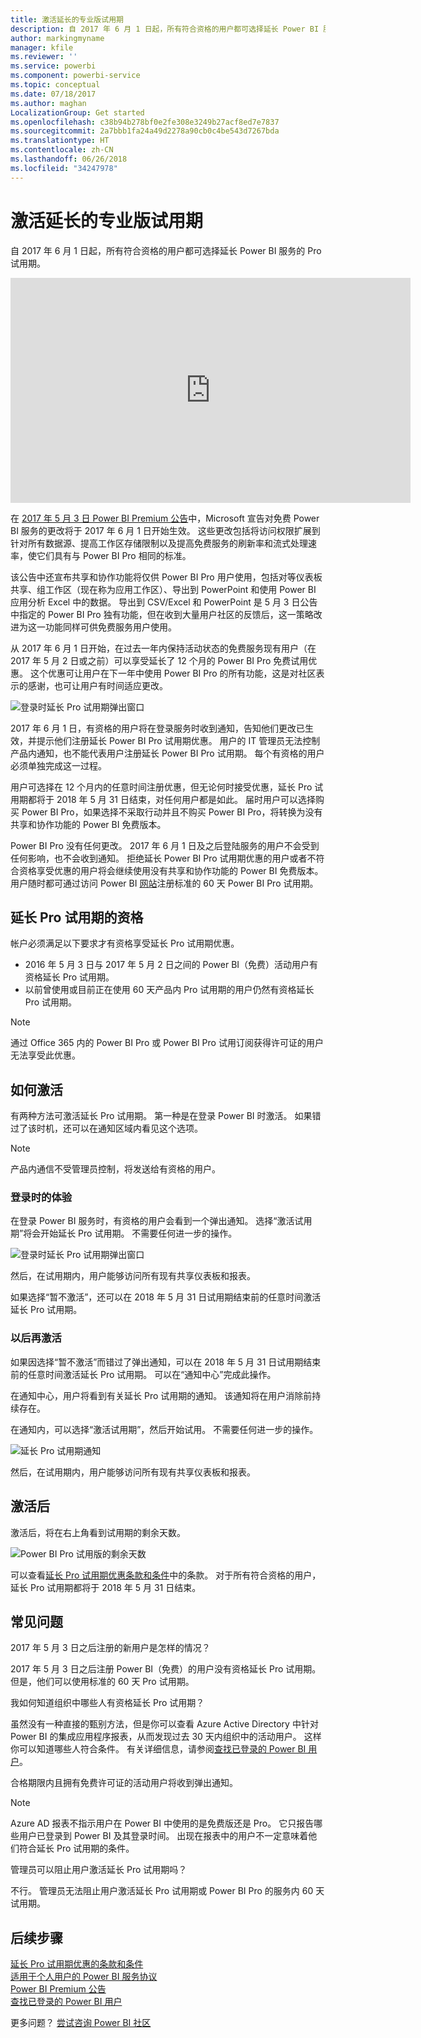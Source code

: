 ```yaml
---
title: 激活延长的专业版试用期
description: 自 2017 年 6 月 1 日起，所有符合资格的用户都可选择延长 Power BI 服务的 Pro 试用期。
author: markingmyname
manager: kfile
ms.reviewer: ''
ms.service: powerbi
ms.component: powerbi-service
ms.topic: conceptual
ms.date: 07/18/2017
ms.author: maghan
LocalizationGroup: Get started
ms.openlocfilehash: c38b94b278bf0e2fe308e3249b27acf8ed7e7837
ms.sourcegitcommit: 2a7bbb1fa24a49d2278a90cb0c4be543d7267bda
ms.translationtype: HT
ms.contentlocale: zh-CN
ms.lasthandoff: 06/26/2018
ms.locfileid: "34247978"
---
```

# <a name="extended-pro-trial-activation"></a>激活延长的专业版试用期
自 2017 年 6 月 1 日起，所有符合资格的用户都可选择延长 Power BI 服务的 Pro 试用期。

<iframe width="640" height="360" src="https://www.youtube.com/embed/tPsNoPyY9aA?showinfo=0" frameborder="0" allowfullscreen></iframe>

在 [2017 年 5 月 3 日 Power BI Premium 公告](https://powerbi.microsoft.com/blog/microsoft-accelerates-modern-bi-adoption-with-power-bi-premium/)中，Microsoft 宣告对免费 Power BI 服务的更改将于 2017 年 6 月 1 日开始生效。 这些更改包括将访问权限扩展到针对所有数据源、提高工作区存储限制以及提高免费服务的刷新率和流式处理速率，使它们具有与 Power BI Pro 相同的标准。

该公告中还宣布共享和协作功能将仅供 Power BI Pro 用户使用，包括对等仪表板共享、组工作区（现在称为应用工作区）、导出到 PowerPoint 和使用 Power BI 应用分析 Excel 中的数据。 导出到 CSV/Excel 和 PowerPoint 是 5 月 3 日公告中指定的 Power BI Pro 独有功能，但在收到大量用户社区的反馈后，这一策略改进为这一功能同样可供免费服务用户使用。

从 2017 年 6 月 1 日开始，在过去一年内保持活动状态的免费服务现有用户（在 2017 年 5 月 2 日或之前）可以享受延长了 12 个月的 Power BI Pro 免费试用优惠。 这个优惠可让用户在下一年中使用 Power BI Pro 的所有功能，这是对社区表示的感谢，也可让用户有时间适应更改。

![登录时延长 Pro 试用期弹出窗口](media/service-extended-pro-trial/extended-pro-trial-activate-pop-up.png)

2017 年 6 月 1 日，有资格的用户将在登录服务时收到通知，告知他们更改已生效，并提示他们注册延长 Power BI Pro 试用期优惠。 用户的 IT 管理员无法控制产品内通知，也不能代表用户注册延长 Power BI Pro 试用期。 每个有资格的用户必须单独完成这一过程。

用户可选择在 12 个月内的任意时间注册优惠，但无论何时接受优惠，延长 Pro 试用期都将于 2018 年 5 月 31 日结束，对任何用户都是如此。 届时用户可以选择购买 Power BI Pro，如果选择不采取行动并且不购买 Power BI Pro，将转换为没有共享和协作功能的 Power BI 免费版本。

Power BI Pro 没有任何更改。 2017 年 6 月 1 日及之后登陆服务的用户不会受到任何影响，也不会收到通知。 拒绝延长 Power BI Pro 试用期优惠的用户或者不符合资格享受优惠的用户将会继续使用没有共享和协作功能的 Power BI 免费版本。 用户随时都可通过访问 Power BI [网站](https://powerbi.microsoft.com/get-started/)注册标准的 60 天 Power BI Pro 试用期。

## <a name="eligibility-for-extended-pro-trial"></a>延长 Pro 试用期的资格
帐户必须满足以下要求才有资格享受延长 Pro 试用期优惠。

* 2016 年 5 月 3 日与 2017 年 5 月 2 日之间的 Power BI（免费）活动用户有资格延长 Pro 试用期。
* 以前曾使用或目前正在使用 60 天产品内 Pro 试用期的用户仍然有资格延长 Pro 试用期。

> [!NOTE]
> 通过 Office 365 内的 Power BI Pro 或 Power BI Pro 试用订阅获得许可证的用户无法享受此优惠。
> 
> 

## <a name="how-to-activate"></a>如何激活
有两种方法可激活延长 Pro 试用期。 第一种是在登录 Power BI 时激活。 如果错过了该时机，还可以在通知区域内看见这个选项。

> [!NOTE]
> 产品内通信不受管理员控制，将发送给有资格的用户。
> 
> 

### <a name="experience-at-sign-in"></a>登录时的体验
在登录 Power BI 服务时，有资格的用户会看到一个弹出通知。 选择“激活试用期”将会开始延长 Pro 试用期。 不需要任何进一步的操作。

![登录时延长 Pro 试用期弹出窗口](media/service-extended-pro-trial/extended-pro-trial-pop-up.png)

然后，在试用期内，用户能够访问所有现有共享仪表板和报表。

如果选择“暂不激活”，还可以在 2018 年 5 月 31 日试用期结束前的任意时间激活延长 Pro 试用期。

### <a name="activation-at-a-later-date"></a>以后再激活
如果因选择“暂不激活”而错过了弹出通知，可以在 2018 年 5 月 31 日试用期结束前的任意时间激活延长 Pro 试用期。 可以在“通知中心”完成此操作。

在通知中心，用户将看到有关延长 Pro 试用期的通知。 该通知将在用户消除前持续存在。

在通知内，可以选择“激活试用期”，然后开始试用。 不需要任何进一步的操作。

![延长 Pro 试用期通知](media/service-extended-pro-trial/extended-pro-trial-notification.png)

然后，在试用期内，用户能够访问所有现有共享仪表板和报表。

## <a name="after-activation"></a>激活后
激活后，将在右上角看到试用期的剩余天数。

![Power BI Pro 试用版的剩余天数](media/service-extended-pro-trial/powerbi-trial-days-left.png)

可以查看[延长 Pro 试用期优惠条款和条件](https://aka.ms/power-bi-trial)中的条款。 对于所有符合资格的用户，延长 Pro 试用期都将于 2018 年 5 月 31 日结束。

## <a name="frequently-asked-questions"></a>常见问题
2017 年 5 月 3 日之后注册的新用户是怎样的情况？

2017 年 5 月 3 日之后注册 Power BI（免费）的用户没有资格延长 Pro 试用期。 但是，他们可以使用标准的 60 天 Pro 试用期。

我如何知道组织中哪些人有资格延长 Pro 试用期？

虽然没有一种直接的甄别方法，但是你可以查看 Azure Active Directory 中针对 Power BI 的集成应用程序报表，从而发现过去 30 天内组织中的活动用户。 这样你可以知道哪些人符合条件。 有关详细信息，请参阅[查找已登录的 Power BI 用户](service-admin-access-usage.md)。

合格期限内且拥有免费许可证的活动用户将收到弹出通知。 

> [!NOTE]
> Azure AD 报表不指示用户在 Power BI 中使用的是免费版还是 Pro。 它只报告哪些用户已登录到 Power BI 及其登录时间。 出现在报表中的用户不一定意味着他们符合延长 Pro 试用期的条件。
> 
> 

管理员可以阻止用户激活延长 Pro 试用期吗？

不行。 管理员无法阻止用户激活延长 Pro 试用期或 Power BI Pro 的服务内 60 天试用期。

## <a name="next-steps"></a>后续步骤

  [延长 Pro 试用期优惠的条款和条件](https://aka.ms/power-bi-trial)  
[适用于个人用户的 Power BI 服务协议](https://powerbi.microsoft.com/terms-of-service/)  
[Power BI Premium 公告](https://aka.ms/pbipremium-announcement)  
[查找已登录的 Power BI 用户](service-admin-access-usage.md)

更多问题？ [尝试咨询 Power BI 社区](https://community.powerbi.com/)

